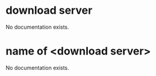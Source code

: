 # download server

No documentation exists.

# name of &lt;download server&gt;

No documentation exists.
